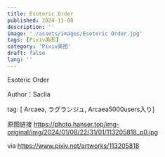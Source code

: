 ```yaml
---
title: Esoteric Order
published: 2024-11-08
description: ''
image: './assets/images/Esoteric Order.jpg'
tags: [Pixiv美图]
category: 'Pixiv美图'
draft: false 
lang: ''
---
```


Esoteric Order

Author：Saclia

tag: [ Arcaea, ラグランジュ, Arcaea5000users入り]

原图链接 https://photo.hanser.top/img-original/img/2024/01/08/22/31/01/113205818_p0.jpg

via https://www.pixiv.net/artworks/113205818

